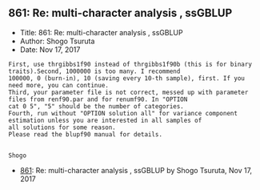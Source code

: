 ## 861: Re: multi-character analysis , ssGBLUP

- Title: 861: Re: multi-character analysis , ssGBLUP
- Author: Shogo Tsuruta
- Date: Nov 17, 2017
```
First, use thrgibbs1f90 instead of thrgibbs1f90b (this is for binary traits).Second, 1000000 is too many. I recommend
100000, 0 (burn-in), 10 (saving every 10-th sample), first. If you need more, you can continue.
Third, your parameter file is not correct, messed up with parameter files from renf90.par and for renumf90. In "OPTION
cat 0 5", "5" should be the number of categories.
Fourth, run without "OPTION solution all" for variance component estimation unless you are interested in all samples of
all solutions for some reason.
Please read the blupf90 manual for details.


Shogo
```

- [861](0861.md): Re: multi-character analysis , ssGBLUP by Shogo Tsuruta, Nov 17, 2017

